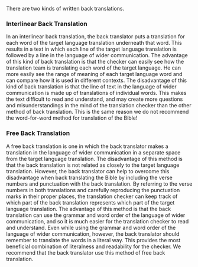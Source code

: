 
There are two kinds of written back translations.

### Interlinear Back Translation

In an interlinear back translation, the back translator puts a translation for each word of the target language translation underneath that word. This results in a text in which each line of the target language translation is followed by a line in the language of wider communication. The advantage of this kind of back translation is that the checker can easily see how the translation team is translating each word of the target language. He can more easily see the range of meaning of each target language word and can compare how it is used in different contexts. The disadvantage of this kind of back translation is that the line of text in the language of wider communication is made up of translations of individual words. This makes the text difficult to read and understand, and may create more questions and misunderstandings in the mind of the translation checker than the other method of back translation. This is the same reason we do not recommend the word-for-word method for translation of the Bible!

### Free Back Translation

A free back translation is one in which the back translator makes a translation in the language of wider communication in a separate space from the target language translation. The disadvantage of this method is that the back translation is not related as closely to the target language translation. However, the back translator can help to overcome this disadvantage when back translating the Bible by including the verse numbers and punctuation with the back translation. By referring to the verse numbers in both translations and carefully reproducing the punctuation marks in their proper places, the translation checker can keep track of which part of the back translation represents which part of the target language translation. The advantage of this method is that the back translation can use the grammar and word order of the language of wider communication, and so it is much easier for the translation checker to read and understand. Even while using the grammar and word order of the language of wider communication, however, the back translator should remember to translate the words in a literal way. This provides the most beneficial combination of literalness and readability for the checker. We recommend that the back translator use this method of free back translation.